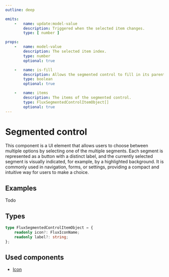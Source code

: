 ```yaml
---
outline: deep

emits:
    -   name: update:model-value
        description: Triggered when the selected item changes.
        type: [ number ]

props:
    -   name: model-value
        description: The selected item index.
        type: number
        optional: true

    -   name: is-fill
        description: Allows the segmented control to fill in its parent.
        type: boolean
        optional: true

    -   name: items
        description: The items of the segmented control.
        type: FluxSegmentedControlItemObject[]
        optional: true
---
```


<script
    lang="ts"
    setup>
    import { FluxSegmentedControl } from '@basmilius/flux';
</script>

# Segmented control

This component is a UI element that allows users to choose between multiple options by selecting one of the multiple segments. Each segment is represented as a button with a distinct label, and the currently selected segment is visually indicated, for example, by a highlighted background. It is commonly used in navigation, forms, or settings, providing a compact and intuitive way for users to make a choice.

<Preview>
    <FluxSegmentedControl
        :items="[
            {icon: 'grid-2', label: 'Grid'},
            {icon: 'list', label: 'List'},
            {icon: 'rectangle-history', label: 'Stack'}
        ]"
        style="width: 390px"/>
</Preview>

<FrontmatterDocs/>

## Examples

Todo

## Types

```ts
type FluxSegmentedControlItemObject = {
    readonly icon?: FluxIconName;
    readonly label?: string;
};
```

## Used components

- [Icon](./icon)
